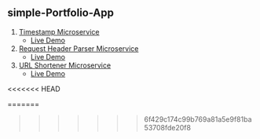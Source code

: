 
## simple-Portfolio-App


 1. [Timestamp Microservice](https://www.freecodecamp.org/learn/apis-and-microservices/apis-and-microservices-projects/timestamp-microservice)
	 -  [Live Demo](https://timestamp-microservice.abdelghanymh.repl.co/)
2. [Request Header Parser Microservice](https://www.freecodecamp.org/learn/apis-and-microservices/apis-and-microservices-projects/request-header-parser-microservice)
     -   [Live Demo](https://boilerplate-project-headerparser.abdelghanymh.repl.co/)
3. [URL Shortener Microservice](https://www.freecodecamp.org/learn/apis-and-microservices/apis-and-microservices-projects/url-shortener-microservice)
     -   [Live Demo](https://boilerplate-project-urlshortener-1.abdelghanymh.repl.co)

<<<<<<< HEAD

=======
>>>>>>> 6f429c174c99b769a81a5e9f81ba53708fde20f8

